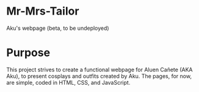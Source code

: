 # Mr-Mrs-Tailor
Aku's webpage (beta, to be undeployed)

# Purpose
This project strives to create a functional webpage for Aluen Cañete (AKA Aku), to present cosplays and outfits created by Aku. The pages, for now, are simple, coded in HTML, CSS, and JavaScript.
